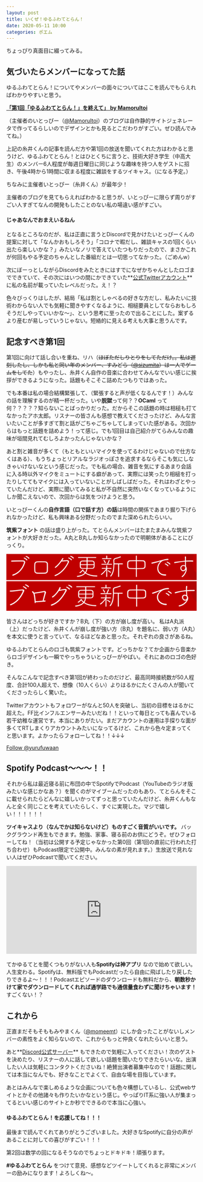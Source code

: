```yaml
---
layout: post
title: いくぜ！ゆるふわてとらん！
date: 2020-05-11 10:00
categories: ポエム
---
```

ちょっぴり真面目に綴ってみる。

## 気づいたらメンバーになってた話

ゆるふわてとらん！についてやメンバーの面々についてはここを読んでもらえればわかりやすいと思う。

**[「第1回「ゆるふわてとらん！」を終えて」 by MamoruItoi](https://mamoruitoi.github.io/yurufuwa-tetran-1.html)**

（主催者のいとっぴー（[@MamoruItoi](https://twitter.com/MamoruItoi)）のブログは自作静的サイトジェネレータで作ってるらしいのでデザインとかも見るとこだわりがすごい。ぜひ読んでみてね。）

上記の糸井くんの記事を読んだ方や第1回の放送を聞いてくれた方はわかると思うけど、ゆるふわてとらん！とはひとくちに言うと、技術大好き学生（中高大生）のメンバー6人程度が毎週日曜日に同じような趣味を持つ人をゲストに招き、午後4時から1時間に収まる程度に雑談をするツイキャス。（になる予定。）

ちなみに主催者いとっぴー（糸井くん）が最年少！

主催者のブログを見てもらえればわかると思うが、いとっぴーに限らず周りがすごい人すぎてなんの開発もしたことのない私の場違い感がすごい。

#### じゃあなんでおまえいるねん

となるところなのだが、私は正直に言うとDiscordで見かけたいとっぴーくんの提案に対して「なんかおもしろそう」「コロナで暇だし、雑談キャスの1回くらい出たら楽しいかな？」みたいなノリで答えていたつもりだったので、まさかこれが何回もやる予定のちゃんとした番組だとは一切思ってなかった。（ごめんw）

次にぼーっとしながらDiscordをみたときにはすでになぜかちゃんとしたロゴまでできていて、その次にはいつの間にかできていた**[公式Twitterアカウント](https://twitter.com/yurufuwaan)** に私の名前が載っていたレベルだった。え！？

色々びっくりはしたが、結局「私は割としゃべるの好きな方だし、私みたいに技術わからない人でも気軽に聞きやすくなるように、相槌要員としてならおもしろそうだしやっていいかな〜」、という思考に至ったので出ることにした。案ずるより産むが易しっていうじゃない。短絡的に見える考えも大事と思うんです。

## 記念すべき第1回

第1回に向けて話し合いを重ね、リハ（~~ほぼただしりとりをしてただけ。。私は遅刻したし、しかも私と同い年のメンバー、すみどら（[@sizumita](https://twitter.com/sizumita)）は一人でゲームをしてた~~）もやったし、糸井くん自作の音楽に合わせてみんなでいい感じに挨拶ができるようになった。話題もそこそこ詰めたつもりではあった。

でも本番は私の場合結構緊張して、（緊張すると声が低くなるんです！）みんなの話を理解するのが精一杯だった。いや**脱獄**って何？？**OCaml** って何？？？？？知らないことばっかりだった。だからそこの話題の時は相槌も打てなかったアホ太郎。リスナーの皆さんも感想で教えてくださったけど、みんな言いたいことが多すぎて割と話がごちゃごちゃしてしまっていた感がある。次回からはもっと話題を詰めよう！って感じ。でも1回目は自己紹介がてらみんなの趣味が垣間見れてむしろよかったんじゃないかな？

あと割と雑音が多くて（もともといいマイクを使ってるわけじゃないので仕方なくはある）、もうちょっとリアルなラジオっぽさを追求するならそこも気にしなきゃいけないなという感じだった。でも私の場合、雑音を気にするあまり会話に入る時以外マイクをミュートにする癖があって、実際には笑ったり相槌を打ったりしててもマイクには入っていないことがしばしばだった。それはわざとやっていたんだけど、実際に聞いてみると私が不自然に突然いなくなっているようにしか聞こえないので、次回からは気をつけようと思う。

いとっぴーくんの**自作言語（口で話す方）の話**は時間の関係であまり掘り下げられなかったけど、私も興味ある分野だったのでまた深められたらいい。

**筑紫フォント** の話は盛り上がった。てとらんメンバーはたまたまみんな筑紫フォントが大好きだった。A丸とB丸しか知らなかったので明朝体があることにびっくり。

![筑紫A丸ゴシック](/assets/Amaru.png)
![筑紫B丸ゴシック](/assets/Bmaru.png)

皆さんはどっちが好きですか？B丸（下）の方が崩し度が高い。
私はA丸派（上）だったけど、糸井くんが崩し度が強い方（B丸）を題名に、弱い方（A丸）を本文に使うと言っていて、なるほどなあと思った。それぞれの良さがあるね。

ゆるふわてとらんのロゴも筑紫フォントです。どっちかな？てか企画から音楽からロゴデザインも一瞬でやっちゃういとっぴーがやばい。それにあのロゴの色好き。

そんなこんなで記念すべき第1回が終わったのだけど、最高同時接続数が50人程度、合計100人超えで、想像（10人くらい）よりはるかにたくさんの人が聞いてくださったらしく驚いた。

Twitterアカウントもフォロワーがなんと50人を突破し、当初の目標をはるかに超えた。FF比インフルエンサーみたいだね！！といって毎日とっても喜んでいる若干幼稚な運営です。本当にありがたい。まだアカウントの運用は手探りな面が多くてRTしまくりアカウントみたいになってるけど、これから色々定まってくと思います。よかったらフォローしてね！！↓↓↓

<a href="https://twitter.com/yurufuwaan?ref_src=twsrc%5Etfw" class="twitter-follow-button" data-show-count="false">Follow @yurufuwaan</a><script async src="https://platform.twitter.com/widgets.js" charset="utf-8"></script>

## Spotify Podcast〜〜〜！！

それから私は最近寝る前に布団の中でSpotifyでPodcast（YouTubeのラジオ版みたいな感じかなあ？）を聞くのがマイブームだったのもあり、てとらんをそこに載せられたらどんなに嬉しいかってずっと思っていたんだけど、糸井くんもなんと全く同じことを考えていたらしく、すぐに実現した。マジで嬉しい！！！！！！

**ツイキャスより（なんでかは知らないけど）ものすごく音質がいいです。** バックグラウンド再生もできます。勉強、家事、寝る前のお供にどうぞ。ぜひフォローしてね！（当初は公開する予定じゃなかった第0回（第1回の直前に行われた打ち合わせ）もPodcast限定で公開中。みんなの素が見れます。）生放送で見れない人はぜひPodcastで聞いてください。

<iframe src="https://open.spotify.com/embed-podcast/show/34bzCauREwvNd6crtm2zaN" width="100%" height="232" frameborder="0" allowtransparency="true" allow="encrypted-media"></iframe>

てかゆるてとを聞くつもりがない人も**Spotifyは神アプリ** なので始めて欲しい。人生変わる。Spotifyは、無料版でもPodcastだったら自由に飛ばしたり戻したりできるよ〜！！！Podcastエピソードのダウンロードも無料だから、**朝数秒かけて家でダウンロードしてくれれば通学路でも通信量食わずに聞けちゃいます！** すごくない！？

## これから

正直まだそもそももみやまくん（[@momeemt](https://twitter.com/momeemt)）にしか会ったことがないしメンバーの素性をよく知らないので、これからもっと仲良くなれたらいいと思う。

あと**[Discord公式サーバー](https://t.co/DkTSeBOYCS?amp=1)** もできたので気軽に入ってください！次のゲストを決めたり、リスナーの人に話して欲しい話題を聞いたりできたらいいな。出演したい人は気軽にコンタクトくださいね！絶賛出演者募集中なので！話題に関しては本当になんでも、好きなことでよくて、自由な場を目指しています。

あとはみんなで楽しめるような企画についても色々構想しているし、公式webサイトとかその他諸々も作りたいかなという感じ。やっぱりIT系に強い人が集まってるといい感じのサイトとか秒でできるので本当に心強い。

#### ゆるふわてとらん！を応援してね！！！

最後まで読んでくれてありがとうございました。大好きなSpotifyに自分の声があることに対しての喜びがすごい！！！

第2回は数学の回になるそうなのでちょっとドキドキ！頑張ります。

**#ゆるふわてとらん** をつけて意見、感想などツイートしてくれると非常にメンバーの励みになります！よろしくね〜。
